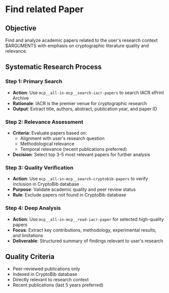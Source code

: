 # Find related Paper

## Objective

Find and analyze academic papers related to the user's research context $ARGUMENTS with emphasis on cryptographic literature quality and relevance.

## Systematic Research Process

### Step 1: Primary Search

- **Action**: Use `mcp__all-in-mcp__search-iacr-papers` to search IACR ePrint Archive
- **Rationale**: IACR is the premier venue for cryptographic research
- **Output**: Extract title, authors, abstract, publication year, and paper ID

### Step 2: Relevance Assessment

- **Criteria**: Evaluate papers based on:
  - Alignment with user's research question
  - Methodological relevance
  - Temporal relevance (recent publications preferred)
- **Decision**: Select top 3-5 most relevant papers for further analysis

### Step 3: Quality Verification

- **Action**: Use `mcp__all-in-mcp__search-cryptobib-papers` to verify inclusion in CryptoBib database
- **Purpose**: Validate academic quality and peer review status
- **Rule**: Exclude papers not found in CryptoBib database

### Step 4: Deep Analysis

- **Action**: Use `mcp__all-in-mcp__read-iacr-paper` for selected high-quality papers
- **Focus**: Extract key contributions, methodology, experimental results, and limitations
- **Deliverable**: Structured summary of findings relevant to user's research

## Quality Criteria

- Peer-reviewed publications only
- Indexed in CryptoBib database
- Directly relevant to research context
- Recent publications (last 5 years preferred)
